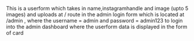 This is a userform which takes in name,instagramhandle and image (upto 5 images) and uploads at / route
in the admin login form which is located at /admin , where the username = admin and password = admin123 to login into the admin dashboard 
where the userform data is displayed in the form of card
